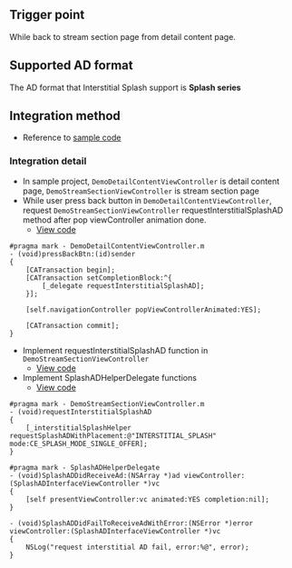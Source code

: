 ## Trigger point
While back to stream section page from detail content page.

## Supported AD format
The AD format that Interstitial Splash support is **Splash series**

## Integration method
- Reference to [sample code](https://github.com/roylo/CrystalExpressSample/blob/cbbc1fa02191568ceb86134afe7134488293e403/CrystalExpressApp/CrystalExpressApp/ViewController/DemoStreamSectionViewController.m#L239)

### Integration detail
- In sample project, `DemoDetailContentViewController` is detail content page, `DemoStreamSectionViewController` is stream section page
- While user press back button in `DemoDetailContentViewController`, request `DemoStreamSectionViewController` requestInterstitialSplashAD method after pop viewController animation done.
    - [View code](https://github.com/roylo/CrystalExpressSample/blob/cbbc1fa02191568ceb86134afe7134488293e403/CrystalExpressApp/CrystalExpressApp/ViewController/DemoDetailContentViewController.m#L153)
```objc
#pragma mark - DemoDetailContentViewController.m
- (void)pressBackBtn:(id)sender
{
    [CATransaction begin];
    [CATransaction setCompletionBlock:^{
        [_delegate requestInterstitialSplashAD];
    }];

    [self.navigationController popViewControllerAnimated:YES];

    [CATransaction commit];
}
```

- Implement requestInterstitialSplashAD function in `DemoStreamSectionViewController`
    - [View code](https://github.com/roylo/CrystalExpressSample/blob/cbbc1fa02191568ceb86134afe7134488293e403/CrystalExpressApp/CrystalExpressApp/ViewController/DemoStreamSectionViewController.m#L239)
- Implement SplashADHelperDelegate functions
    - [View code](https://github.com/roylo/CrystalExpressSample/blob/cbbc1fa02191568ceb86134afe7134488293e403/CrystalExpressApp/CrystalExpressApp/ViewController/DemoStreamSectionViewController.m#L255)
```objc
#pragma mark - DemoStreamSectionViewController.m
- (void)requestInterstitialSplashAD
{
    [_interstitialSplashHelper requestSplashADWithPlacement:@"INTERSTITIAL_SPLASH" mode:CE_SPLASH_MODE_SINGLE_OFFER];
}

#pragma mark - SplashADHelperDelegate
- (void)SplashADDidReceiveAd:(NSArray *)ad viewController:(SplashADInterfaceViewController *)vc
{
    [self presentViewController:vc animated:YES completion:nil];
}

- (void)SplashADDidFailToReceiveAdWithError:(NSError *)error viewController:(SplashADInterfaceViewController *)vc
{
    NSLog("request interstitial AD fail, error:%@", error);
}
```
